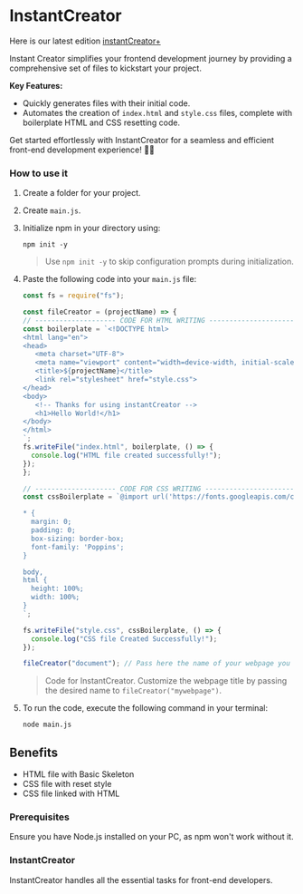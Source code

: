 # InstantCreator

Here is our latest edition <a href="https://github.com/Ninja-Vikash/instantCreatorPlus">instantCreator+</a>

Instant Creator simplifies your frontend development journey by providing a comprehensive set of files to kickstart your project.

**Key Features:**
- Quickly generates files with their initial code.
- Automates the creation of `index.html` and `style.css` files, complete with boilerplate HTML and CSS resetting code.

Get started effortlessly with InstantCreator for a seamless and efficient front-end development experience! 🚀✨

### How to use it

1. Create a folder for your project.
2. Create `main.js`.
3. Initialize npm in your directory using:
   ```
   npm init -y
   ```
   
   > Use `npm init -y` to skip configuration prompts during initialization.

4. Paste the following code into your `main.js` file:

    ```js
    const fs = require("fs");

    const fileCreator = (projectName) => {
    // -------------------- CODE FOR HTML WRITING --------------------------
    const boilerplate = `<!DOCTYPE html> 
    <html lang="en"> 
    <head> 
       <meta charset="UTF-8"> 
       <meta name="viewport" content="width=device-width, initial-scale=1.0"> 
       <title>${projectName}</title> 
       <link rel="stylesheet" href="style.css"> 
    </head> 
    <body> 
	   <!-- Thanks for using instantCreator --> 
	   <h1>Hello World!</h1> 
    </body>
    </html>
    `;
    fs.writeFile("index.html", boilerplate, () => {
      console.log("HTML file created successfully!");
    });
    };

    // -------------------- CODE FOR CSS WRITING -------------------------
    const cssBoilerplate = `@import url('https://fonts.googleapis.com/css2?family=Poppins:wght@200;400;500;700;900&display=swap'); 

    * { 
	  margin: 0; 
	  padding: 0; 
	  box-sizing: border-box; 
	  font-family: 'Poppins';
    } 

    body, 
    html { 
	  height: 100%; 
	  width: 100%;
    }
    `;

    fs.writeFile("style.css", cssBoilerplate, () => {
      console.log("CSS file Created Successfully!");
    });

    fileCreator("document"); // Pass here the name of your webpage you want to show.

    ```
    > Code for InstantCreator. Customize the webpage title by passing the desired name to `fileCreator("mywebpage")`.

5. To run the code, execute the following command in your terminal:
    ```
    node main.js
    ```
    
## Benefits

- HTML file with Basic Skeleton
- CSS file with reset style
- CSS file linked with HTML

### Prerequisites

Ensure you have Node.js installed on your PC, as npm won't work without it.

### InstantCreator

InstantCreator handles all the essential tasks for front-end developers.
